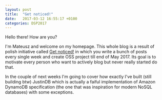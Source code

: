 ```yaml
---
layout: post
title:  "Get noticed!"
date:   2017-03-12 16:55:17 +0100
categories: DSP2017
---
```

Hello there! How are you?

I'm Mateusz and welcome on my homepage. This whole blog is a result of polish initiative called [Get noticed!][get-noticed] in which you write a bunch of posts every single week and create OSS project till end of May 2017. Its goal is to motivate every person who want to actively blog but never really started do that.

In the couple of next weeks I'm going to cover how exactly I've built (still building btw) JustinDB which is actually a faiful implementation of Amazon DynamoDB specification (the one that was inspiration for modern NoSQL databases) with some exceptions.

[get-noticed]: http://devstyle.pl/daj-sie-poznac/
